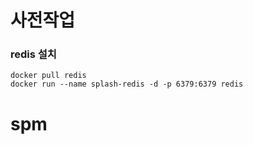 
# 사전작업

### redis 설치
```
docker pull redis
docker run --name splash-redis -d -p 6379:6379 redis
```
# spm
